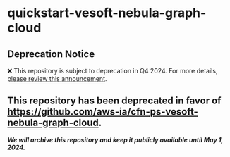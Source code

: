 # quickstart-vesoft-nebula-graph-cloud 
## Deprecation Notice

:x: This repository is subject to deprecation in Q4 2024. For more details, [please review this announcement](https://github.com/aws-ia/.announcements/issues/1). 


## This repository has been deprecated in favor of https://github.com/aws-ia/cfn-ps-vesoft-nebula-graph-cloud. 
***We will archive this repository and keep it publicly available until May 1, 2024.***
